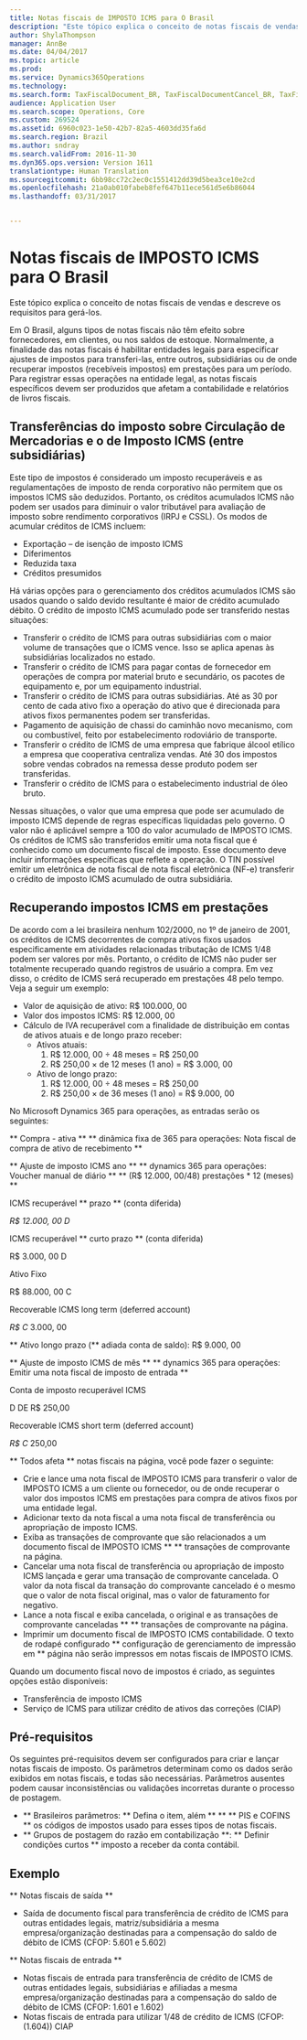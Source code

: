 ```yaml
---
title: Notas fiscais de IMPOSTO ICMS para O Brasil
description: "Este tópico explica o conceito de notas fiscais de vendas e descreve os requisitos para gerá-los."
author: ShylaThompson
manager: AnnBe
ms.date: 04/04/2017
ms.topic: article
ms.prod: 
ms.service: Dynamics365Operations
ms.technology: 
ms.search.form: TaxFiscalDocument_BR, TaxFiscalDocumentCancel_BR, TaxFiscalDocumentListPage_BR, TaxFiscalDocumentPost_BR
audience: Application User
ms.search.scope: Operations, Core
ms.custom: 269524
ms.assetid: 6960c023-1e50-42b7-82a5-4603dd35fa6d
ms.search.region: Brazil
ms.author: sndray
ms.search.validFrom: 2016-11-30
ms.dyn365.ops.version: Version 1611
translationtype: Human Translation
ms.sourcegitcommit: 6bb98cc72c2ec0c1551412dd39d5bea3ce10e2cd
ms.openlocfilehash: 21a0ab010fabeb8fef647b11ece561d5e6b86044
ms.lasthandoff: 03/31/2017


---
```


# <a name="icms-tax-fiscal-documents-for-brazil"></a>Notas fiscais de IMPOSTO ICMS para O Brasil

Este tópico explica o conceito de notas fiscais de vendas e descreve os requisitos para gerá-los.

Em O Brasil, alguns tipos de notas fiscais não têm efeito sobre fornecedores, em clientes, ou nos saldos de estoque. Normalmente, a finalidade das notas fiscais é habilitar entidades legais para especificar ajustes de impostos para transferi-las, entre outros, subsidiárias ou de onde recuperar impostos (recebíveis impostos) em prestações para um período. Para registrar essas operações na entidade legal, as notas fiscais específicos devem ser produzidos que afetam a contabilidade e relatórios de livros fiscais.

## <a name="imposto-sobre-circulao-de-mercadorias-e-servios-icms-tax-transfers-between-subsidiaries"></a>Transferências do imposto sobre Circulação de Mercadorias e o de Imposto ICMS (entre subsidiárias)
Este tipo de impostos é considerado um imposto recuperáveis e as regulamentações de imposto de renda corporativo não permitem que os impostos ICMS são deduzidos. Portanto, os créditos acumulados ICMS não podem ser usados para diminuir o valor tributável para avaliação de imposto sobre rendimento corporativos (IRPJ e CSSL). Os modos de acumular créditos de ICMS incluem:

-   Exportação – de isenção de imposto ICMS
-   Diferimentos
-   Reduzida taxa
-   Créditos presumidos

Há várias opções para o gerenciamento dos créditos acumulados ICMS são usados quando o saldo devido resultante é maior de crédito acumulado débito. O crédito de imposto ICMS acumulado pode ser transferido nestas situações:

-   Transferir o crédito de ICMS para outras subsidiárias com o maior volume de transações que o ICMS vence. Isso se aplica apenas às subsidiárias localizados no estado.
-   Transferir o crédito de ICMS para pagar contas de fornecedor em operações de compra por material bruto e secundário, os pacotes de equipamento e, por um equipamento industrial.
-   Transferir o crédito de ICMS para outras subsidiárias. Até as 30 por cento de cada ativo fixo a operação do ativo que é direcionada para ativos fixos permanentes podem ser transferidas.
-   Pagamento de aquisição de chassi do caminhão novo mecanismo, com ou combustível, feito por estabelecimento rodoviário de transporte.
-   Transferir o crédito de ICMS de uma empresa que fabrique álcool etílico a empresa que cooperativa centraliza vendas. Até 30 dos impostos sobre vendas cobrados na remessa desse produto podem ser transferidas.
-   Transferir o crédito de ICMS para o estabelecimento industrial de óleo bruto.

Nessas situações, o valor que uma empresa que pode ser acumulado de imposto ICMS depende de regras específicas liquidadas pelo governo. O valor não é aplicável sempre a 100 do valor acumulado de IMPOSTO ICMS. Os créditos de ICMS são transferidos emitir uma nota fiscal que é conhecido como um documento fiscal de imposto. Esse documento deve incluir informações específicas que reflete a operação. O TIN possível emitir um eletrônica de nota fiscal de nota fiscal eletrônica (NF-e) transferir o crédito de imposto ICMS acumulado de outra subsidiária.

## <a name="recovering-icms-tax-in-installments"></a>Recuperando impostos ICMS em prestações
De acordo com a lei brasileira nenhum 102/2000, no 1º de janeiro de 2001, os créditos de ICMS decorrentes de compra ativos fixos usados especificamente em atividades relacionadas tributação de ICMS 1/48 podem ser valores por mês. Portanto, o crédito de ICMS não puder ser totalmente recuperado quando registros de usuário a compra. Em vez disso, o crédito de ICMS será recuperado em prestações 48 pelo tempo. Veja a seguir um exemplo:

-   Valor de aquisição de ativo: R$ 100.000, 00
-   Valor dos impostos ICMS: R$ 12.000, 00
-   Cálculo de IVA recuperável com a finalidade de distribuição em contas de ativos atuais e de longo prazo receber:
    -   Ativos atuais:
        1.  R$ 12.000, 00 ÷ 48 meses = R$ 250,00
        2.  R$ 250,00 × de 12 meses (1 ano) = R$ 3.000, 00
    -   Ativo de longo prazo:
        1.  R$ 12.000, 00 ÷ 48 meses = R$ 250,00
        2.  R$ 250,00 × de 36 meses (1 ano) = R$ 9.000, 00

No Microsoft Dynamics 365 para operações, as entradas serão os seguintes:

** Compra - ativa ** ** dinâmica fixa de 365 para operações: Nota fiscal de compra de ativo de recebimento **

** Ajuste de imposto ICMS ano ** ** dynamics 365 para operações: Voucher manual de diário ** ** (R$ 12.000, 00/48) prestações \* 12 (meses) **

ICMS recuperável ** prazo ** (conta diferida)

*R$ 12.000, 00 D*

ICMS recuperável ** curto prazo ** (conta diferida)

R$ 3.000, 00 D

Ativo Fixo

R$ 88.000, 00 C

Recoverable ICMS long term (deferred account)

*R$ C* 3.000, 00

** Ativo longo prazo (** adiada conta de saldo): R$ 9.000, 00

** Ajuste de imposto ICMS de mês ** ** dynamics 365 para operações: Emitir uma nota fiscal de imposto de entrada **

Conta de imposto recuperável ICMS

D DE R$ 250,00

Recoverable ICMS short term (deferred account)

*R$ C* 250,00

** Todos afeta ** notas fiscais na página, você pode fazer o seguinte:

-   Crie e lance uma nota fiscal de IMPOSTO ICMS para transferir o valor de IMPOSTO ICMS a um cliente ou fornecedor, ou de onde recuperar o valor dos impostos ICMS em prestações para compra de ativos fixos por uma entidade legal.
-   Adicionar texto da nota fiscal a uma nota fiscal de transferência ou apropriação de imposto ICMS.
-   Exiba as transações de comprovante que são relacionados a um documento fiscal de IMPOSTO ICMS ** ** transações de comprovante na página.
-   Cancelar uma nota fiscal de transferência ou apropriação de imposto ICMS lançada e gerar uma transação de comprovante cancelada. O valor da nota fiscal da transação do comprovante cancelado é o mesmo que o valor de nota fiscal original, mas o valor de faturamento for negativo.
-   Lance a nota fiscal e exiba cancelada, o original e as transações de comprovante canceladas ** ** transações de comprovante na página.
-   Imprimir um documento fiscal de IMPOSTO ICMS contabilidade. O texto de rodapé configurado ** configuração de gerenciamento de impressão em ** página não serão impressos em notas fiscais de IMPOSTO ICMS.

Quando um documento fiscal novo de impostos é criado, as seguintes opções estão disponíveis:

-   Transferência de imposto ICMS
-   Serviço de ICMS para utilizar crédito de ativos das correções (CIAP)

## <a name="prerequisites"></a>Pré-requisitos
Os seguintes pré-requisitos devem ser configurados para criar e lançar notas fiscais de imposto. Os parâmetros determinam como os dados serão exibidos em notas fiscais, e todas são necessárias. Parâmetros ausentes podem causar inconsistências ou validações incorretas durante o processo de postagem.

-   ** Brasileiros parâmetros: ** Defina o item, além ** ** ** PIS e COFINS ** os códigos de impostos usado para esses tipos de notas fiscais.
-   ** Grupos de postagem do razão em contabilização **: ** Definir condições curtos ** imposto a receber da conta contábil.

## <a name="example"></a>Exemplo
** Notas fiscais de saída **

-   Saída de documento fiscal para transferência de crédito de ICMS para outras entidades legais, matriz/subsidiária a mesma empresa/organização destinadas para a compensação do saldo de débito de ICMS (CFOP: 5.601 e 5.602)

** Notas fiscais de entrada **

-   Notas fiscais de entrada para transferência de crédito de ICMS de outras entidades legais, subsidiárias e afiliadas a mesma empresa/organização destinadas para a compensação do saldo de débito de ICMS (CFOP: 1.601 e 1.602)
-   Notas fiscais de entrada para utilizar 1/48 de crédito de ICMS (CFOP: (1.604)) CIAP



